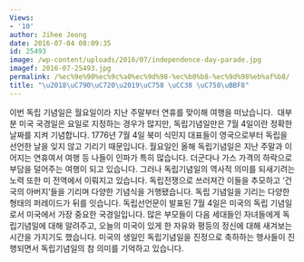 ```yaml
---
Views:
- '10'
author: Jihee Jeong
date: 2016-07-04 08:09:35
id: 25493
image: /wp-content/uploads/2016/07/independence-day-parade.jpg
imagef: 2016-07-25493.jpg
permalink: /%ec%9e%90%ec%9c%a0%ec%9d%98-%ec%b0%b8-%ec%9d%98%eb%af%b8/
title: "\u2018\uC790\uC720\u2019\uC758 \uCC38 \uC758\uBBF8"
---
```


이번 독립 기념일은 월요일이라 지난 주말부터 연휴를 맞이해 여행을 떠났습니다.  대부분 미국 국경일은 요일로 지정하는 경우가 많지만, 독립기념일만은 7월 4일이란 정확한 날짜를 지켜 기념합니다. 1776년 7월 4일 북미 식민지 대표들이 영국으로부터 독립을 선언한 날을 잊지 않고 기리기 때문입니다. 월요일인 올해 독립기념일은 지난 주말과 이어지는 연휴여서 여행 등 나들이 인파가 특히 많습니다. 더군다나 가스 가격의 하락으로 부담을 덜어주는 여행이 되고 있습니다. 그러나 독립기념일의 역사적 의미를 되새기려는 노력 또한 미 전역에서 이뤄지고 있습니다. 독립전쟁으로 쓰러져간 이들을 추모하고 ‘건국의 아버지’들을 기리며 다양한 기념식을 거행됐습니다. 독립 기념일을 기리는 다양한 형태의 퍼레이드가 뒤를 잇습니다. 독립선언문이 발표된 7월 4일은 미국의 독립 기념일로서 미국에서 가장 중요한 국경일입니다. 많은 부모들이 다음 세대들인 자녀들에게 독립기념일에 대해 알려주고, 오늘의 미국이 있게 한 자유와 평등의 정신에 대해 새겨보는 시간을 가지기도 했습니다. 미국의 생일인 독립기념일을 진정으로 축하하는 행사들이 진행되면서 독립기념일의 참 의미를 기억하고 있습니다.